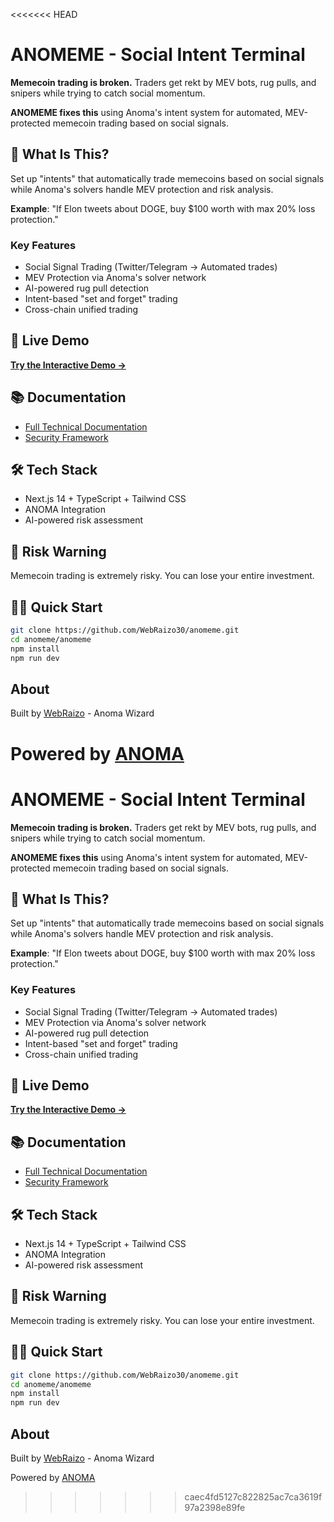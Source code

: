 <<<<<<< HEAD
# ANOMEME - Social Intent Terminal

**Memecoin trading is broken.** Traders get rekt by MEV bots, rug pulls, and snipers while trying to catch social momentum.

**ANOMEME fixes this** using Anoma's intent system for automated, MEV-protected memecoin trading based on social signals.

## 🚀 What Is This?

Set up "intents" that automatically trade memecoins based on social signals while Anoma's solvers handle MEV protection and risk analysis.

**Example**: "If Elon tweets about DOGE, buy $100 worth with max 20% loss protection."

### Key Features
- Social Signal Trading (Twitter/Telegram → Automated trades)
- MEV Protection via Anoma's solver network
- AI-powered rug pull detection
- Intent-based "set and forget" trading
- Cross-chain unified trading

## 🎯 Live Demo

**[Try the Interactive Demo →](https://webraizo30.github.io/anomeme)**

## 📚 Documentation

- [Full Technical Documentation](./project-docs.md)
- [Security Framework](./project-docs.md#security-systems)

## 🛠️ Tech Stack

- Next.js 14 + TypeScript + Tailwind CSS
- ANOMA Integration
- AI-powered risk assessment

## 🚨 Risk Warning

Memecoin trading is extremely risky. You can lose your entire investment.

## 🏃‍♂️ Quick Start

```bash
git clone https://github.com/WebRaizo30/anomeme.git
cd anomeme/anomeme
npm install
npm run dev
```

## About

Built by [WebRaizo](https://x.com/WebRaizo) - Anoma Wizard

Powered by [ANOMA](https://anoma.net/)
=======
# ANOMEME - Social Intent Terminal

**Memecoin trading is broken.** Traders get rekt by MEV bots, rug pulls, and snipers while trying to catch social momentum.

**ANOMEME fixes this** using Anoma's intent system for automated, MEV-protected memecoin trading based on social signals.

## 🚀 What Is This?

Set up "intents" that automatically trade memecoins based on social signals while Anoma's solvers handle MEV protection and risk analysis.

**Example**: "If Elon tweets about DOGE, buy $100 worth with max 20% loss protection."

### Key Features
- Social Signal Trading (Twitter/Telegram → Automated trades)
- MEV Protection via Anoma's solver network
- AI-powered rug pull detection
- Intent-based "set and forget" trading
- Cross-chain unified trading

## 🎯 Live Demo

**[Try the Interactive Demo →](https://webraizo30.github.io/AnoMeme/)**

## 📚 Documentation

- [Full Technical Documentation](./project-docs.md)
- [Security Framework](./project-docs.md#security-systems)

## 🛠️ Tech Stack

- Next.js 14 + TypeScript + Tailwind CSS
- ANOMA Integration
- AI-powered risk assessment

## 🚨 Risk Warning

Memecoin trading is extremely risky. You can lose your entire investment.

## 🏃‍♂️ Quick Start

```bash
git clone https://github.com/WebRaizo30/anomeme.git
cd anomeme/anomeme
npm install
npm run dev
```

## About

Built by [WebRaizo](https://x.com/WebRaizo) - Anoma Wizard

Powered by [ANOMA](https://anoma.net/)
>>>>>>> caec4fd5127c822825ac7ca3619f97a2398e89fe
